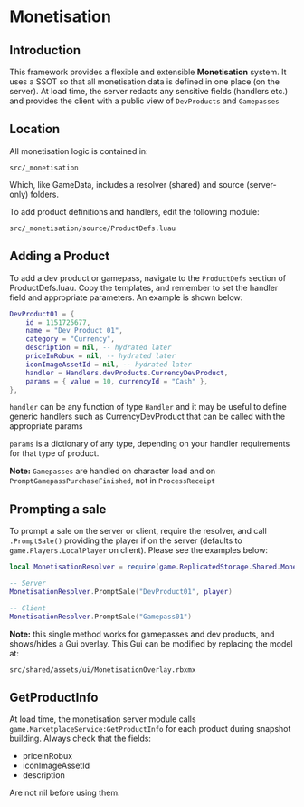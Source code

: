 # Monetisation
## Introduction
This framework provides a flexible and extensible **Monetisation** system. It uses a SSOT so that all monetisation data is defined in one place (on the server). At load time, the server redacts any sensitive fields (handlers etc.) and provides the client with a public view of `DevProducts` and `Gamepasses`

## Location
All monetisation logic is contained in:
```
src/_monetisation
```
Which, like GameData, includes a resolver (shared) and source (server-only) folders.

To add product definitions and handlers, edit the following module:
```
src/_monetisation/source/ProductDefs.luau
```

## Adding a Product
To add a dev product or gamepass, navigate to the `ProductDefs` section of ProductDefs.luau. Copy the templates, and remember to set the handler field and appropriate parameters. An example is shown below:

```lua
DevProduct01 = {
	id = 1151725677,
	name = "Dev Product 01",
	category = "Currency",
	description = nil, -- hydrated later
	priceInRobux = nil, -- hydrated later
	iconImageAssetId = nil, -- hydrated later
	handler = Handlers.devProducts.CurrencyDevProduct,
	params = { value = 10, currencyId = "Cash" },
},
```

`handler` can be any function of type `Handler` and it may be useful to define generic handlers such as CurrencyDevProduct that can be called with the appropriate params

`params` is a dictionary of any type, depending on your handler requirements for that type of product.

**Note:** `Gamepasses` are handled on character load and on `PromptGamepassPurchaseFinished`, not in `ProcessReceipt`

## Prompting a sale
To prompt a sale on the server or client, require the resolver, and call `.PromptSale()` providing the player if on the server (defaults to `game.Players.LocalPlayer` on client). Please see the examples below:
```lua
local MonetisationResolver = require(game.ReplicatedStorage.Shared.Monetisation)

-- Server
MonetisationResolver.PromptSale("DevProduct01", player)

-- Client
MonetisationResolver.PromptSale("Gamepass01")
```

**Note:** this single method works for gamepasses and dev products, and shows/hides a Gui overlay. This Gui can be modified by replacing the model at:
```
src/shared/assets/ui/MonetisationOverlay.rbxmx
```

## GetProductInfo
At load time, the monetisation server module calls `game.MarketplaceService:GetProductInfo` for each product during snapshot building. Always check that the fields:
* priceInRobux
* iconImageAssetId
* description

Are not nil before using them.